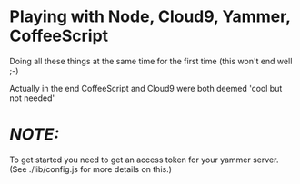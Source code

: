 Playing with Node, Cloud9, Yammer, CoffeeScript
====================================

Doing all these things at the same time for the first time
(this won't end well ;-)

Actually in the end CoffeeScript and Cloud9 were both deemed 'cool but not needed'

*NOTE:*
=====

To get started you need to get an access token for your yammer server.
(See ./lib/config.js for more details on this.)